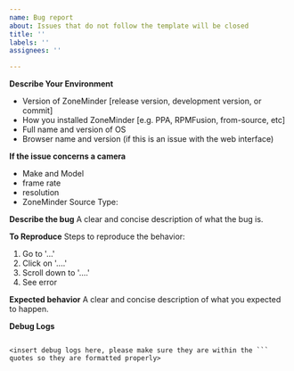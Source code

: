```yaml
---
name: Bug report
about: Issues that do not follow the template will be closed
title: ''
labels: ''
assignees: ''

---
```


**Describe Your Environment**
- Version of ZoneMinder [release version, development version, or commit]
- How you installed ZoneMinder [e.g. PPA, RPMFusion, from-source, etc]
- Full name and version of OS
- Browser name and version (if this is an issue with the web interface)

**If the issue concerns a camera**
- Make and Model
- frame rate
- resolution
- ZoneMinder Source Type:

**Describe the bug**
A clear and concise description of what the bug is.

**To Reproduce**
Steps to reproduce the behavior:
1. Go to '...'
2. Click on '....'
3. Scroll down to '....'
4. See error

**Expected behavior**
A clear and concise description of what you expected to happen.

**Debug Logs**
```

<insert debug logs here, please make sure they are within the ``` quotes so they are formatted properly>

```
